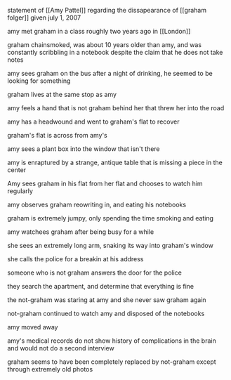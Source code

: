 statement of [[Amy Pattel]] regarding the dissapearance of [[graham folger]] given july 1, 2007

amy met graham in a class roughly two years ago in [[London]]

graham chainsmoked, was about 10 years older than amy, and was constantly scribbling in a notebook despite the claim that he does not take notes

amy sees graham on the bus after a night of drinking, he seemed to be looking for something

graham lives at the same stop as amy

amy feels a hand that is not graham behind her that threw her into the road

amy has a headwound and went to graham's flat to recover

graham's flat is across from amy's

amy sees a plant box into the window that isn't there

amy is enraptured by a strange, antique table that is missing a piece in the center

Amy sees graham in his flat from her flat and chooses to watch him regularly

amy observes graham reowriting in, and eating his notebooks

graham is extremely jumpy, only spending the time smoking and eating

amy watchees graham after being busy for a while

she sees an extremely long arm, snaking its way into graham's window

she calls the police for a breakin at his address

someone who is not graham answers the door for the police

they search the apartment, and determine that everything is fine

the not-graham was staring at amy and she never saw graham again

not-graham continued to watch amy and disposed of the notebooks

amy moved away

amy's medical records do not show history of complications in the brain and would not do a second interview

graham seems to have been completely replaced by not-graham except through extremely old photos